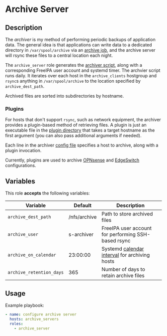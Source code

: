 Archive Server
==============

Description
-----------

The _archiver_ is my method of performing periodic backups of application data.
The general idea is that applications can write data to a dedicated directory in
`/var/spool/archive` via an [archive job](../archive_job), and the archive server
will rsync these files to a central location each night.

The `archive_server` role generates the [archiver script](templates/usr/local/bin/archiver.sh.j2),
along with a corresponding FreeIPA user account and systemd timer. The archvier
script runs daily. It iterates over each host in the `archive_clients` hostgroup
and `rsync`s anything in `/var/spool/archive` to the location specified by
`archive_dest_path`.

Archived files are sorted into subdirectories by hostname.

### Plugins

For hosts that don't support `rsync`, such as network equipment, the archiver
provides a plugin-based method of retrieving files. A plugin is just an
executable file in the [plugin directory](files/usr/local/libexec/archiver/)
that takes a target hostname as the first argument (you can also pass additional
arguments if needed).

Each line in the archiver [config file](templates/etc/archiver.conf.j2) specifies
a host to archive, along with a plugin invocation.

Currently, plugins are used to archive [OPNsense](files/usr/local/libexec/archiver/archive_opnsense)
and [EdgeSwitch](files/usr/local/libexec/archiver/archive_edgeswitch) configurations.

Variables
---------

This role **accepts** the following variables:

Variable                | Default      | Description
------------------------|--------------|------------
`archive_dest_path`     | /nfs/archive | Path to store archived files
`archive_user`          | s-archiver   | FreeIPA user account for performing SSH-based rsync
`archive_on_calendar`   | 23:00:00     | Systemd [calendar interval](https://www.freedesktop.org/software/systemd/man/systemd.time.html#Calendar%20Events) for archiving hosts
`archive_retention_days`| 365          | Number of days to retain archive files


Usage
-----

Example playbook:

````yaml
- name: configure archive server
  hosts: archive_servers
  roles:
    - archive_server
````
